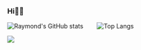 ### Hi🙋‍♂️

![Raymond's GitHub stats](https://github-readme-stats.vercel.app/api?username=RaymondMeng&line_height=20&count_private=true&show_icons=true&theme=tokyonight)$~~~~~~~$
![Top Langs](https://github-readme-stats.vercel.app/api/top-langs/?username=RaymondMeng&layout=compact&height=200&theme=onedark&hide=Assembly,V,GLSL,HTML,VHDL,SystemVerilog,Tcl,JavaScript,Stata)

![](https://komarev.com/ghpvc/?username=RaymondMeng)  
